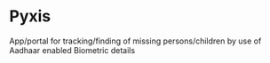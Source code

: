 # Pyxis
App/portal for tracking/finding of missing persons/children by use of Aadhaar enabled Biometric details
